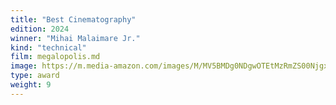 ```yaml
---
title: "Best Cinematography"
edition: 2024
winner: "Mihai Malaimare Jr."
kind: "technical"
film: megalopolis.md
image: https://m.media-amazon.com/images/M/MV5BMDg0NDgwOTEtMzRmZS00NjgxLTk3NWUtYjIxMjZmMzM2MmE3XkEyXkFqcGc@._V1_FMjpg_UX1024_.jpg
type: award
weight: 9
---
```


